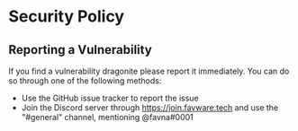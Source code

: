 # Security Policy

## Reporting a Vulnerability

If you find a vulnerability dragonite please report it immediately. You can do so through one of the following
methods:

- Use the GitHub issue tracker to report the issue
- Join the Discord server through https://join.favware.tech and use the "#general" channel, mentioning @favna#0001
